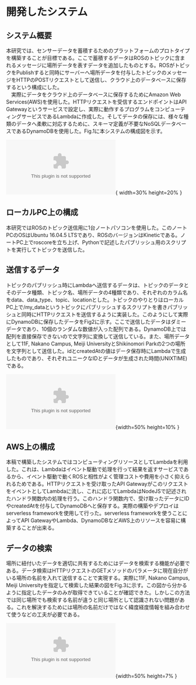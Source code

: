 # 開発したシステム
## システム概要
本研究では、センサーデータを蓄積するためのプラットフォームのプロトタイプを構築することが目標である。ここで蓄積するデータはROSのトピックに含まれるメッセージに場所データを表すデータを追加したものとする。ROSがトピックをPublishすると同時にサーバーへ場所データを付与したトピックのメッセージをHTTPのPOSTリクエストとして送信し、クラウド上のデータベースに保存するという構成にした。  
　実際にデータをクラウド上のデータベースに保存するためにAmazon Web Services(AWS)を使用した。HTTPリクエストを受信するエンドポイントはAPI Gatewayというサービスで設定し、実際に動作するプログラムをコンピューティングサービスであるLambdaに作成した。そしてデータの保存には、様々な種類のデータへ柔軟に対応するために、スキーマ定義が不要なNoSQLデータベースであるDynamoDBを使用した。Fig.1に本システムの構成図を示す。  

![Structure](src/images/fig1.eps){ width=30% height=20% }

## ローカルPC上の構成
本研究ではROSのトピック送信用に1台ノートパソコンを使用した。このノートPCのOSはUbuntu 16.04.5 LTSであり、ROSのバージョンはKineticである。ノートPC上でroscoreを立ち上げ、Pythonで記述したパブリッシュ用のスクリプトを実行してトピックを送信した。

## 送信するデータ
トピックのパブリッシュ時にLambdaへ送信するデータは、トピックのデータとそのデータ種類、トピック名、場所データの4種類であり、それぞれのカラム名をdata、data_type、topic、locationとした。トピックのやりとりはローカルPC上で/my_dataというトピックにパブリッシュするスクリプトを書きパブリッシュと同時にHTTPリクエストを送信するように実装した。このようにして実際にDynamoDBに保存したデータをFig2に示す。ここで送信したデータはダミーデータであり、10個のランダムな数値が入った配列である。DynamoDB上では配列を直接保存できないので文字列に変換して送信している。また、場所データとして11F, Nakano Campus, Meiji UniversityとShikinomori Parkの2つの場所を文字列として送信した。idとcreatedAtの値はデータ保存時にLambdaで生成したものであり、それぞれユニークなIDとデータが生成された時間(UNIXTIME)である。

![Stored data](src/images/fig2.eps){width=50% height=10% }

## AWS上の構成
本稿で構築したシステムではコンピューティングリソースとしてLambdaを利用した。これは、Lambdaはイベント駆動で処理を行って結果を返すサービスであるから、イベント駆動で動くROSと相性がよく管理コストや費用を小さく抑えられるためである。HTTPリクエストを受け取ったAPI GatewayがこのリクエストをイベントとしてLambdaに流し、これに応じてLambdaはNodeJSで記述されたハンドラ関数内の処理を行う。このハンドラ関数内で、受け取ったデータにIDやcreatedAtを付与してDynamoDBへと保存する。実際の構築やデプロイはserverless frameworkを使用して行った。serverless frameworkを使うことによってAPI GatewayやLambda、DynamoDBなどAWS上のリソースを容易に構築することが出来る。

## データの検索
場所に紐付いたデータを適切に共有するためにはデータを検索する機能が必要である。データ検索はHTTPリクエストのGETメソッドのパラメータに現在自分がいる場所の名前を入れて送信することで実現する。実際に11F, Nakano Campus, Meiji Universityを指定して検索した結果の図をFig.3に示す。この図から分かるように指定したデータのみが取得できていることが確認できた。しかしこの方法では同じ場所でも検索する名前が違うと同じ場所として認識されない問題がある。これを解決するためには場所の名前だけではなく緯度経度情報を組み合わせて使うなどの工夫が必要である。

![Search result](src/images/fig3.eps){width=50% height=7% }
